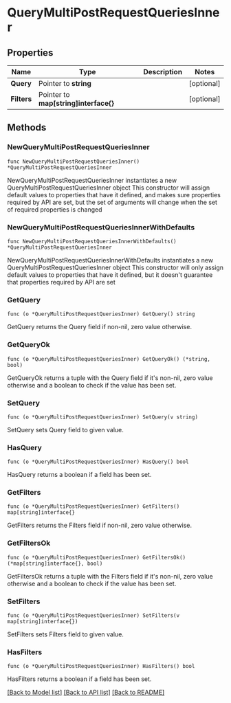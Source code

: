 # QueryMultiPostRequestQueriesInner

## Properties

Name | Type | Description | Notes
------------ | ------------- | ------------- | -------------
**Query** | Pointer to **string** |  | [optional] 
**Filters** | Pointer to **map[string]interface{}** |  | [optional] 

## Methods

### NewQueryMultiPostRequestQueriesInner

`func NewQueryMultiPostRequestQueriesInner() *QueryMultiPostRequestQueriesInner`

NewQueryMultiPostRequestQueriesInner instantiates a new QueryMultiPostRequestQueriesInner object
This constructor will assign default values to properties that have it defined,
and makes sure properties required by API are set, but the set of arguments
will change when the set of required properties is changed

### NewQueryMultiPostRequestQueriesInnerWithDefaults

`func NewQueryMultiPostRequestQueriesInnerWithDefaults() *QueryMultiPostRequestQueriesInner`

NewQueryMultiPostRequestQueriesInnerWithDefaults instantiates a new QueryMultiPostRequestQueriesInner object
This constructor will only assign default values to properties that have it defined,
but it doesn't guarantee that properties required by API are set

### GetQuery

`func (o *QueryMultiPostRequestQueriesInner) GetQuery() string`

GetQuery returns the Query field if non-nil, zero value otherwise.

### GetQueryOk

`func (o *QueryMultiPostRequestQueriesInner) GetQueryOk() (*string, bool)`

GetQueryOk returns a tuple with the Query field if it's non-nil, zero value otherwise
and a boolean to check if the value has been set.

### SetQuery

`func (o *QueryMultiPostRequestQueriesInner) SetQuery(v string)`

SetQuery sets Query field to given value.

### HasQuery

`func (o *QueryMultiPostRequestQueriesInner) HasQuery() bool`

HasQuery returns a boolean if a field has been set.

### GetFilters

`func (o *QueryMultiPostRequestQueriesInner) GetFilters() map[string]interface{}`

GetFilters returns the Filters field if non-nil, zero value otherwise.

### GetFiltersOk

`func (o *QueryMultiPostRequestQueriesInner) GetFiltersOk() (*map[string]interface{}, bool)`

GetFiltersOk returns a tuple with the Filters field if it's non-nil, zero value otherwise
and a boolean to check if the value has been set.

### SetFilters

`func (o *QueryMultiPostRequestQueriesInner) SetFilters(v map[string]interface{})`

SetFilters sets Filters field to given value.

### HasFilters

`func (o *QueryMultiPostRequestQueriesInner) HasFilters() bool`

HasFilters returns a boolean if a field has been set.


[[Back to Model list]](../README.md#documentation-for-models) [[Back to API list]](../README.md#documentation-for-api-endpoints) [[Back to README]](../README.md)


